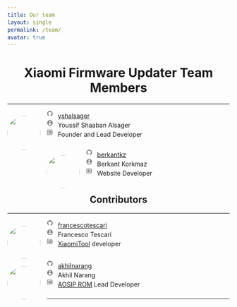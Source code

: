 ```yaml
---
title: Our team
layout: single
permalink: /team/
avatar: true
---
```


<h1 align="center">Xiaomi Firmware Updater Team Members</h1>
<hr>
<div id="team">
	<p style="padding-bottom:10px;"><img src="https://avatars1.githubusercontent.com/u/17043808?v=4" style="border-radius: 50%; margin-top:14px; margin-right:14px; width:75px; height:75px;" align="left"/> 
		<img src="/images/github.png" style="width: 3%; padding-bottom:3px"> &thinsp; <a href="https://github.com/yshalsager">yshalsager</a><br>
		<img src="/images/person.png" style="width: 3%; padding-bottom:3px"> &thinsp; Youssif Shaaban Alsager<br>
		<img src="/images/developer.png" style="width: 3%; padding-bottom:3px"> &thinsp; Founder and Lead Developer<br>
	</p>
	<p style="padding-bottom:10px;"><img src="https://avatars2.githubusercontent.com/u/8450017?v=4" style="border-radius: 50%; margin-top:14px; margin-right:14px; width:75px; height:75px;" align="left"/> 
		<img src="/images/github.png" style="width: 3%; padding-bottom:3px"> &thinsp; <a href="https://github.com/berkantkz">berkantkz</a><br>
		<img src="/images/person.png" style="width: 3%; padding-bottom:3px"> &thinsp; Berkant Korkmaz<br>
		<img src="/images/developer.png" style="width: 3%; padding-bottom:3px"> &thinsp; Website Developer<br>
	</p>
</div>
<h2 align="center">Contributors</h2>
<hr>
<div id="contributors">
	<p style="padding-bottom:15px;"><img src="https://avatars3.githubusercontent.com/u/36578133?s=460&v=4" style="border-radius: 50%; margin-top:14px; margin-right:14px; width:75px; height:75px;" align="left"/> 
		<img src="/images/github.png" style="width: 3%; padding-bottom:3px"> &thinsp; <a href="https://github.com/francescotescari">francescotescari</a><br>
		<img src="/images/person.png" style="width: 3%; padding-bottom:3px"> &thinsp; Francesco Tescari<br>
		<img src="/images/developer.png" style="width: 3%; padding-bottom:3px"> &thinsp; <a href="http://www.xiaomitool.com">XiaomiTool</a> developer<br>
	</p>
	<p style="padding-bottom:10px;"><img src="https://avatars0.githubusercontent.com/u/10119037?s=460&v=4" style="border-radius: 50%; margin-top:14px; margin-right:14px; width:75px; height:75px;" align="left"/> 
		<img src="/images/github.png" style="width: 3%; padding-bottom:3px"> &thinsp; <a href="https://github.com/akhilnarang">akhilnarang</a><br>
		<img src="/images/person.png" style="width: 3%; padding-bottom:3px"> &thinsp; Akhil Narang<br>
		<img src="/images/developer.png" style="width: 3%; padding-bottom:3px"> &thinsp; <a href="https://aosiprom.com">AOSIP ROM</a> Lead Developer<br>
	</p>
</div>
<hr>

